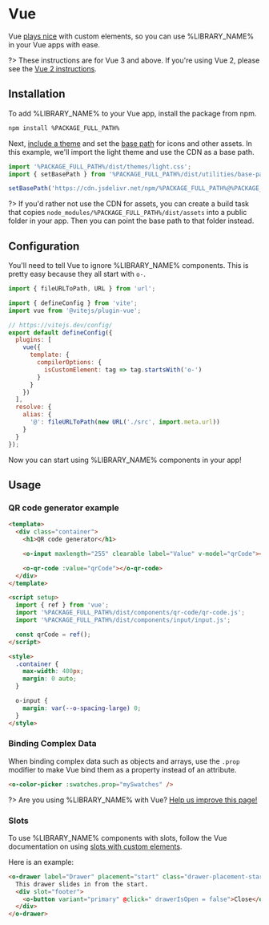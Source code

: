 # Vue

Vue [plays nice](https://custom-elements-everywhere.com/#vue) with custom elements, so you can use %LIBRARY_NAME% in your Vue apps with ease.

?> These instructions are for Vue 3 and above. If you're using Vue 2, please see the [Vue 2 instructions](/frameworks/vue-2).

## Installation

To add %LIBRARY_NAME% to your Vue app, install the package from npm.

```bash
npm install %PACKAGE_FULL_PATH%
```

Next, [include a theme](/getting-started/themes) and set the [base path](/getting-started/installation#setting-the-base-path) for icons and other assets. In this example, we'll import the light theme and use the CDN as a base path.

```jsx
import '%PACKAGE_FULL_PATH%/dist/themes/light.css';
import { setBasePath } from '%PACKAGE_FULL_PATH%/dist/utilities/base-path';

setBasePath('https://cdn.jsdelivr.net/npm/%PACKAGE_FULL_PATH%@%PACKAGE_VERSION%/dist/');
```

?> If you'd rather not use the CDN for assets, you can create a build task that copies `node_modules/%PACKAGE_FULL_PATH%/dist/assets` into a public folder in your app. Then you can point the base path to that folder instead.

## Configuration

You'll need to tell Vue to ignore %LIBRARY_NAME% components. This is pretty easy because they all start with `o-`.

```js
import { fileURLToPath, URL } from 'url';

import { defineConfig } from 'vite';
import vue from '@vitejs/plugin-vue';

// https://vitejs.dev/config/
export default defineConfig({
  plugins: [
    vue({
      template: {
        compilerOptions: {
          isCustomElement: tag => tag.startsWith('o-')
        }
      }
    })
  ],
  resolve: {
    alias: {
      '@': fileURLToPath(new URL('./src', import.meta.url))
    }
  }
});
```

Now you can start using %LIBRARY_NAME% components in your app!

## Usage

### QR code generator example

```html
<template>
  <div class="container">
    <h1>QR code generator</h1>

    <o-input maxlength="255" clearable label="Value" v-model="qrCode"></o-input>

    <o-qr-code :value="qrCode"></o-qr-code>
  </div>
</template>

<script setup>
  import { ref } from 'vue';
  import '%PACKAGE_FULL_PATH%/dist/components/qr-code/qr-code.js';
  import '%PACKAGE_FULL_PATH%/dist/components/input/input.js';

  const qrCode = ref();
</script>

<style>
  .container {
    max-width: 400px;
    margin: 0 auto;
  }

  o-input {
    margin: var(--o-spacing-large) 0;
  }
</style>
```

### Binding Complex Data

When binding complex data such as objects and arrays, use the `.prop` modifier to make Vue bind them as a property instead of an attribute.

```html
<o-color-picker :swatches.prop="mySwatches" />
```

?> Are you using %LIBRARY_NAME% with Vue? [Help us improve this page!](%REPO_URL%/blob/next/docs/frameworks/vue.md)

### Slots

To use %LIBRARY_NAME% components with slots, follow the Vue documentation on using [slots with custom elements](https://vuejs.org/guide/extras/web-components.html#building-custom-elements-with-vue).

Here is an example:

```html
<o-drawer label="Drawer" placement="start" class="drawer-placement-start" :open="drawerIsOpen">
  This drawer slides in from the start.
  <div slot="footer">
    <o-button variant="primary" @click=" drawerIsOpen = false">Close</o-button>
  </div>
</o-drawer>
```
